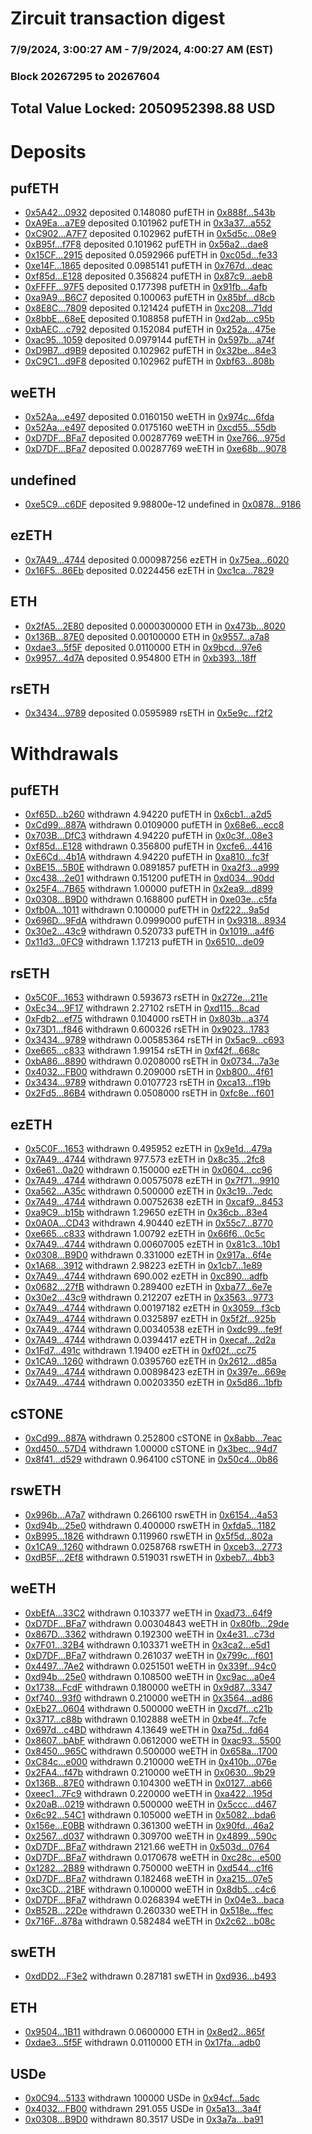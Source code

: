 # Zircuit transaction digest
### 7/9/2024, 3:00:27 AM - 7/9/2024, 4:00:27 AM (EST)
### Block 20267295 to 20267604

## Total Value Locked: 2050952398.88 USD

# Deposits
## pufETH
- [0x5A42...0932](https://etherscan.io/address/0x5A421Ee0b164B032Ef7F869F8B1a5ad0aED70932) deposited 0.148080 pufETH in [0x888f...543b](https://etherscan.io/tx/0x5A421Ee0b164B032Ef7F869F8B1a5ad0aED70932)
- [0xA9Ea...a7E9](https://etherscan.io/address/0xA9Ea07e1336f53612247FC907c84C634490ca7E9) deposited 0.101962 pufETH in [0x3a37...a552](https://etherscan.io/tx/0xA9Ea07e1336f53612247FC907c84C634490ca7E9)
- [0xC902...A7F7](https://etherscan.io/address/0xC902a35e7405dD2ed2Ea08D863121A2204f6A7F7) deposited 0.102962 pufETH in [0x5d5c...08e9](https://etherscan.io/tx/0xC902a35e7405dD2ed2Ea08D863121A2204f6A7F7)
- [0xB95f...f7F8](https://etherscan.io/address/0xB95fA81a35B0b99E32D0465781332e7Ff1bdf7F8) deposited 0.101962 pufETH in [0x56a2...dae8](https://etherscan.io/tx/0xB95fA81a35B0b99E32D0465781332e7Ff1bdf7F8)
- [0x15CF...2915](https://etherscan.io/address/0x15CF472A551309638a3F4B00AA74f20aAEc92915) deposited 0.0592966 pufETH in [0xc05d...fe33](https://etherscan.io/tx/0x15CF472A551309638a3F4B00AA74f20aAEc92915)
- [0xe14F...1865](https://etherscan.io/address/0xe14FF1136c38eA8E00A342bec66f9cF91f881865) deposited 0.0985141 pufETH in [0x767d...deac](https://etherscan.io/tx/0xe14FF1136c38eA8E00A342bec66f9cF91f881865)
- [0xf85d...E128](https://etherscan.io/address/0xf85d6bf9E79EEF08b45571330C42c6007835E128) deposited 0.356824 pufETH in [0x87c9...aeb8](https://etherscan.io/tx/0xf85d6bf9E79EEF08b45571330C42c6007835E128)
- [0xFFFF...97F5](https://etherscan.io/address/0xFFFF607A006A27f0d249733Bd39caa9c69d397F5) deposited 0.177398 pufETH in [0x91fb...4afb](https://etherscan.io/tx/0xFFFF607A006A27f0d249733Bd39caa9c69d397F5)
- [0xa9A9...B6C7](https://etherscan.io/address/0xa9A961a6FDa88B896ED40D81b81Fbc41D847B6C7) deposited 0.100063 pufETH in [0x85bf...d8cb](https://etherscan.io/tx/0xa9A961a6FDa88B896ED40D81b81Fbc41D847B6C7)
- [0x8E8C...7809](https://etherscan.io/address/0x8E8C3D31FDA50d6B93BefA98a666F7b0709B7809) deposited 0.121424 pufETH in [0xc208...71dd](https://etherscan.io/tx/0x8E8C3D31FDA50d6B93BefA98a666F7b0709B7809)
- [0x8bbE...68eE](https://etherscan.io/address/0x8bbE35B38B5bb9406F8037d3bad84198FEb268eE) deposited 0.108858 pufETH in [0xd2ab...c95b](https://etherscan.io/tx/0x8bbE35B38B5bb9406F8037d3bad84198FEb268eE)
- [0xbAEC...c792](https://etherscan.io/address/0xbAEC43eeDe161EBc18ffE09cfa1D9DB37068c792) deposited 0.152084 pufETH in [0x252a...475e](https://etherscan.io/tx/0xbAEC43eeDe161EBc18ffE09cfa1D9DB37068c792)
- [0xac95...1059](https://etherscan.io/address/0xac95719Fe429A4cC39914058fD83155b34Fe1059) deposited 0.0979144 pufETH in [0x597b...a74f](https://etherscan.io/tx/0xac95719Fe429A4cC39914058fD83155b34Fe1059)
- [0xD9B7...d9B9](https://etherscan.io/address/0xD9B7f9bb1C1b68524f56906cD4F6BaaB2e6Cd9B9) deposited 0.102962 pufETH in [0x32be...84e3](https://etherscan.io/tx/0xD9B7f9bb1C1b68524f56906cD4F6BaaB2e6Cd9B9)
- [0xC9C1...d9F8](https://etherscan.io/address/0xC9C1f841fF96Bb9EF28876B16f7BD0792Cc1d9F8) deposited 0.102962 pufETH in [0xbf63...808b](https://etherscan.io/tx/0xC9C1f841fF96Bb9EF28876B16f7BD0792Cc1d9F8)
## weETH
- [0x52Aa...e497](https://etherscan.io/address/0x52Aa899454998Be5b000Ad077a46Bbe360F4e497) deposited 0.0160150 weETH in [0x974c...6fda](https://etherscan.io/tx/0x52Aa899454998Be5b000Ad077a46Bbe360F4e497)
- [0x52Aa...e497](https://etherscan.io/address/0x52Aa899454998Be5b000Ad077a46Bbe360F4e497) deposited 0.0175160 weETH in [0xcd55...55db](https://etherscan.io/tx/0x52Aa899454998Be5b000Ad077a46Bbe360F4e497)
- [0xD7DF...BFa7](https://etherscan.io/address/0xD7DF7E085214743530afF339aFC420c7c720BFa7) deposited 0.00287769 weETH in [0xe766...975d](https://etherscan.io/tx/0xD7DF7E085214743530afF339aFC420c7c720BFa7)
- [0xD7DF...BFa7](https://etherscan.io/address/0xD7DF7E085214743530afF339aFC420c7c720BFa7) deposited 0.00287769 weETH in [0xe68b...9078](https://etherscan.io/tx/0xD7DF7E085214743530afF339aFC420c7c720BFa7)
## undefined
- [0xe5C9...c6DF](https://etherscan.io/address/0xe5C9d04A861a9c3c08879a990d51D81EBCdbc6DF) deposited 9.98800e-12 undefined in [0x0878...9186](https://etherscan.io/tx/0xe5C9d04A861a9c3c08879a990d51D81EBCdbc6DF)
## ezETH
- [0x7A49...4744](https://etherscan.io/address/0x7A493Be5c2ce014cD049Bf178a1ac0Db1B434744) deposited 0.000987256 ezETH in [0x75ea...6020](https://etherscan.io/tx/0x7A493Be5c2ce014cD049Bf178a1ac0Db1B434744)
- [0x16F5...86Eb](https://etherscan.io/address/0x16F5daDDD1D175f64B872aCaAba0fdAE4D1c86Eb) deposited 0.0224456 ezETH in [0xc1ca...7829](https://etherscan.io/tx/0x16F5daDDD1D175f64B872aCaAba0fdAE4D1c86Eb)
## ETH
- [0x2fA5...2E80](https://etherscan.io/address/0x2fA5e2eEf4643E075de31336aE5A64507ACb2E80) deposited 0.0000300000 ETH in [0x473b...8020](https://etherscan.io/tx/0x2fA5e2eEf4643E075de31336aE5A64507ACb2E80)
- [0x136B...87E0](https://etherscan.io/address/0x136Bec9Dd16Ce9a1b3954808132fb227D02d87E0) deposited 0.00100000 ETH in [0x9557...a7a8](https://etherscan.io/tx/0x136Bec9Dd16Ce9a1b3954808132fb227D02d87E0)
- [0xdae3...5f5F](https://etherscan.io/address/0xdae301EAf36dC4D9df88b397B5b12a2aC7545f5F) deposited 0.0110000 ETH in [0x9bcd...97e6](https://etherscan.io/tx/0xdae301EAf36dC4D9df88b397B5b12a2aC7545f5F)
- [0x9957...4d7A](https://etherscan.io/address/0x995729e1F84b233D07D8FD660384E69aE6F24d7A) deposited 0.954800 ETH in [0xb393...18ff](https://etherscan.io/tx/0x995729e1F84b233D07D8FD660384E69aE6F24d7A)
## rsETH
- [0x3434...9789](https://etherscan.io/address/0x34349c5569e7B846c3558961552D2202760A9789) deposited 0.0595989 rsETH in [0x5e9c...f2f2](https://etherscan.io/tx/0x34349c5569e7B846c3558961552D2202760A9789)
# Withdrawals
## pufETH
- [0xf65D...b260](https://etherscan.io/address/0xf65D58Be5E538172C1d729c4Fd9e704eFb7Eb260) withdrawn 4.94220 pufETH in [0x6cb1...a2d5](https://etherscan.io/tx/0xf65D58Be5E538172C1d729c4Fd9e704eFb7Eb260)
- [0xCd99...887A](https://etherscan.io/address/0xCd99565E49176c1C7ab802044Bd8Fc2a2890887A) withdrawn 0.0109000 pufETH in [0x68e6...ecc8](https://etherscan.io/tx/0xCd99565E49176c1C7ab802044Bd8Fc2a2890887A)
- [0x703B...DfC3](https://etherscan.io/address/0x703Bc6D949f0A8B70F5dAa1194291A2d3329DfC3) withdrawn 4.94220 pufETH in [0x0c3f...08e3](https://etherscan.io/tx/0x703Bc6D949f0A8B70F5dAa1194291A2d3329DfC3)
- [0xf85d...E128](https://etherscan.io/address/0xf85d6bf9E79EEF08b45571330C42c6007835E128) withdrawn 0.356800 pufETH in [0xcfe6...4416](https://etherscan.io/tx/0xf85d6bf9E79EEF08b45571330C42c6007835E128)
- [0xE6Cd...4b1A](https://etherscan.io/address/0xE6CdB94F54439add3747Ac36E87b3289fd514b1A) withdrawn 4.94220 pufETH in [0xa810...fc3f](https://etherscan.io/tx/0xE6CdB94F54439add3747Ac36E87b3289fd514b1A)
- [0xBE15...5B0E](https://etherscan.io/address/0xBE1557632986845109c9e97F9245226f27385B0E) withdrawn 0.0891857 pufETH in [0xa2f3...a999](https://etherscan.io/tx/0xBE1557632986845109c9e97F9245226f27385B0E)
- [0xc438...2e01](https://etherscan.io/address/0xc438e46111475911669ab155a83CfcA9408a2e01) withdrawn 0.151200 pufETH in [0xd034...90dd](https://etherscan.io/tx/0xc438e46111475911669ab155a83CfcA9408a2e01)
- [0x25F4...7B65](https://etherscan.io/address/0x25F4f1361B3a60ddaa0cc525917a7A23665E7B65) withdrawn 1.00000 pufETH in [0x2ea9...d899](https://etherscan.io/tx/0x25F4f1361B3a60ddaa0cc525917a7A23665E7B65)
- [0x0308...B9D0](https://etherscan.io/address/0x0308794CBD50174be3401e08E352960b2E39B9D0) withdrawn 0.168800 pufETH in [0xe03e...c5fa](https://etherscan.io/tx/0x0308794CBD50174be3401e08E352960b2E39B9D0)
- [0xfb0A...1011](https://etherscan.io/address/0xfb0Ac2412169bf1F2B9267a9d17F7B86Da641011) withdrawn 0.100000 pufETH in [0xf222...9a5d](https://etherscan.io/tx/0xfb0Ac2412169bf1F2B9267a9d17F7B86Da641011)
- [0x696D...9FdA](https://etherscan.io/address/0x696DF4A98ADf2E067D6c3EbcFC1068B557F69FdA) withdrawn 0.0999000 pufETH in [0x9318...8934](https://etherscan.io/tx/0x696DF4A98ADf2E067D6c3EbcFC1068B557F69FdA)
- [0x30e2...43c9](https://etherscan.io/address/0x30e25eaA01f60ACF52470ccfc57cAD3e245b43c9) withdrawn 0.520733 pufETH in [0x1019...a4f6](https://etherscan.io/tx/0x30e25eaA01f60ACF52470ccfc57cAD3e245b43c9)
- [0x11d3...0FC9](https://etherscan.io/address/0x11d39F96Cb0A62ac3e605d78a47F021Ff0FC0FC9) withdrawn 1.17213 pufETH in [0x6510...de09](https://etherscan.io/tx/0x11d39F96Cb0A62ac3e605d78a47F021Ff0FC0FC9)
## rsETH
- [0x5C0F...1653](https://etherscan.io/address/0x5C0F8d9A1c9A03088abEc9d44522Fa1604dD1653) withdrawn 0.593673 rsETH in [0x272e...211e](https://etherscan.io/tx/0x5C0F8d9A1c9A03088abEc9d44522Fa1604dD1653)
- [0xEc34...9F17](https://etherscan.io/address/0xEc3438d2F32303e059E9150fEbD6368239249F17) withdrawn 2.27102 rsETH in [0xd115...8cad](https://etherscan.io/tx/0xEc3438d2F32303e059E9150fEbD6368239249F17)
- [0xFdb2...ef75](https://etherscan.io/address/0xFdb2Ce1Ba4e58d84F86d4807cdc466da372Bef75) withdrawn 0.104000 rsETH in [0x803b...a374](https://etherscan.io/tx/0xFdb2Ce1Ba4e58d84F86d4807cdc466da372Bef75)
- [0x73D1...f846](https://etherscan.io/address/0x73D1E13DD076e1c3292aB503ffBf56F3c72Bf846) withdrawn 0.600326 rsETH in [0x9023...1783](https://etherscan.io/tx/0x73D1E13DD076e1c3292aB503ffBf56F3c72Bf846)
- [0x3434...9789](https://etherscan.io/address/0x34349c5569e7B846c3558961552D2202760A9789) withdrawn 0.00585364 rsETH in [0x5ac9...c693](https://etherscan.io/tx/0x34349c5569e7B846c3558961552D2202760A9789)
- [0xe665...c833](https://etherscan.io/address/0xe66580fC892A4644f0CA69aC648861D1F2e9c833) withdrawn 1.99154 rsETH in [0xf42f...668c](https://etherscan.io/tx/0xe66580fC892A4644f0CA69aC648861D1F2e9c833)
- [0xbA86...8890](https://etherscan.io/address/0xbA86E23E64828781A43b71647cC2D2a32BfE8890) withdrawn 0.0208000 rsETH in [0x0734...7a3e](https://etherscan.io/tx/0xbA86E23E64828781A43b71647cC2D2a32BfE8890)
- [0x4032...FB00](https://etherscan.io/address/0x4032aB8d5ccEd1444240c7b973F36d712981FB00) withdrawn 0.209000 rsETH in [0xb800...4f61](https://etherscan.io/tx/0x4032aB8d5ccEd1444240c7b973F36d712981FB00)
- [0x3434...9789](https://etherscan.io/address/0x34349c5569e7B846c3558961552D2202760A9789) withdrawn 0.0107723 rsETH in [0xca13...f19b](https://etherscan.io/tx/0x34349c5569e7B846c3558961552D2202760A9789)
- [0x2Fd5...86B4](https://etherscan.io/address/0x2Fd55370391e5E099AA300a587d93C35dd8986B4) withdrawn 0.0508000 rsETH in [0xfc8e...f601](https://etherscan.io/tx/0x2Fd55370391e5E099AA300a587d93C35dd8986B4)
## ezETH
- [0x5C0F...1653](https://etherscan.io/address/0x5C0F8d9A1c9A03088abEc9d44522Fa1604dD1653) withdrawn 0.495952 ezETH in [0x9e1d...479a](https://etherscan.io/tx/0x5C0F8d9A1c9A03088abEc9d44522Fa1604dD1653)
- [0x7A49...4744](https://etherscan.io/address/0x7A493Be5c2ce014cD049Bf178a1ac0Db1B434744) withdrawn 977.573 ezETH in [0x8c35...2fc8](https://etherscan.io/tx/0x7A493Be5c2ce014cD049Bf178a1ac0Db1B434744)
- [0x6e61...0a20](https://etherscan.io/address/0x6e619076241474Fed5DcAD44504ff00dc6Cb0a20) withdrawn 0.150000 ezETH in [0x0604...cc96](https://etherscan.io/tx/0x6e619076241474Fed5DcAD44504ff00dc6Cb0a20)
- [0x7A49...4744](https://etherscan.io/address/0x7A493Be5c2ce014cD049Bf178a1ac0Db1B434744) withdrawn 0.00575078 ezETH in [0x7f71...9910](https://etherscan.io/tx/0x7A493Be5c2ce014cD049Bf178a1ac0Db1B434744)
- [0xa562...A35c](https://etherscan.io/address/0xa562326b8fA8a4A0De6bdb3b410a860BB492A35c) withdrawn 0.500000 ezETH in [0x3c19...7edc](https://etherscan.io/tx/0xa562326b8fA8a4A0De6bdb3b410a860BB492A35c)
- [0x7A49...4744](https://etherscan.io/address/0x7A493Be5c2ce014cD049Bf178a1ac0Db1B434744) withdrawn 0.00752638 ezETH in [0xcaf9...8453](https://etherscan.io/tx/0x7A493Be5c2ce014cD049Bf178a1ac0Db1B434744)
- [0xa9C9...b15b](https://etherscan.io/address/0xa9C9470d576049A09d8E9A90A09fd623EF4bb15b) withdrawn 1.29650 ezETH in [0x36cb...83e4](https://etherscan.io/tx/0xa9C9470d576049A09d8E9A90A09fd623EF4bb15b)
- [0x0A0A...CD43](https://etherscan.io/address/0x0A0AE914771Ec0a5851049864cCC27B1bAa8CD43) withdrawn 4.90440 ezETH in [0x55c7...8770](https://etherscan.io/tx/0x0A0AE914771Ec0a5851049864cCC27B1bAa8CD43)
- [0xe665...c833](https://etherscan.io/address/0xe66580fC892A4644f0CA69aC648861D1F2e9c833) withdrawn 1.00792 ezETH in [0x66f6...0c5c](https://etherscan.io/tx/0xe66580fC892A4644f0CA69aC648861D1F2e9c833)
- [0x7A49...4744](https://etherscan.io/address/0x7A493Be5c2ce014cD049Bf178a1ac0Db1B434744) withdrawn 0.00607005 ezETH in [0x81c3...10b1](https://etherscan.io/tx/0x7A493Be5c2ce014cD049Bf178a1ac0Db1B434744)
- [0x0308...B9D0](https://etherscan.io/address/0x0308794CBD50174be3401e08E352960b2E39B9D0) withdrawn 0.331000 ezETH in [0x917a...6f4e](https://etherscan.io/tx/0x0308794CBD50174be3401e08E352960b2E39B9D0)
- [0x1A68...3912](https://etherscan.io/address/0x1A68c00C9dAd98F4AA9d7f448eE404F9BEaa3912) withdrawn 2.98223 ezETH in [0x1cb7...1e89](https://etherscan.io/tx/0x1A68c00C9dAd98F4AA9d7f448eE404F9BEaa3912)
- [0x7A49...4744](https://etherscan.io/address/0x7A493Be5c2ce014cD049Bf178a1ac0Db1B434744) withdrawn 690.002 ezETH in [0xc890...adfb](https://etherscan.io/tx/0x7A493Be5c2ce014cD049Bf178a1ac0Db1B434744)
- [0x0682...27fB](https://etherscan.io/address/0x0682285b7A990292DD5E6922bA5ecFEB0E0827fB) withdrawn 0.289400 ezETH in [0xba77...6e7e](https://etherscan.io/tx/0x0682285b7A990292DD5E6922bA5ecFEB0E0827fB)
- [0x30e2...43c9](https://etherscan.io/address/0x30e25eaA01f60ACF52470ccfc57cAD3e245b43c9) withdrawn 0.212207 ezETH in [0x3563...9773](https://etherscan.io/tx/0x30e25eaA01f60ACF52470ccfc57cAD3e245b43c9)
- [0x7A49...4744](https://etherscan.io/address/0x7A493Be5c2ce014cD049Bf178a1ac0Db1B434744) withdrawn 0.00197182 ezETH in [0x3059...f3cb](https://etherscan.io/tx/0x7A493Be5c2ce014cD049Bf178a1ac0Db1B434744)
- [0x7A49...4744](https://etherscan.io/address/0x7A493Be5c2ce014cD049Bf178a1ac0Db1B434744) withdrawn 0.0325897 ezETH in [0x5f2f...925b](https://etherscan.io/tx/0x7A493Be5c2ce014cD049Bf178a1ac0Db1B434744)
- [0x7A49...4744](https://etherscan.io/address/0x7A493Be5c2ce014cD049Bf178a1ac0Db1B434744) withdrawn 0.00340538 ezETH in [0xdc99...fe9f](https://etherscan.io/tx/0x7A493Be5c2ce014cD049Bf178a1ac0Db1B434744)
- [0x7A49...4744](https://etherscan.io/address/0x7A493Be5c2ce014cD049Bf178a1ac0Db1B434744) withdrawn 0.0394417 ezETH in [0xecaf...2d2a](https://etherscan.io/tx/0x7A493Be5c2ce014cD049Bf178a1ac0Db1B434744)
- [0x1Fd7...491c](https://etherscan.io/address/0x1Fd740219b16D1c5BF959eBd1B15AF3FBaD6491c) withdrawn 1.19400 ezETH in [0xf02f...cc75](https://etherscan.io/tx/0x1Fd740219b16D1c5BF959eBd1B15AF3FBaD6491c)
- [0x1CA9...1260](https://etherscan.io/address/0x1CA9230516156e082466B170eEbCE21CdfFF1260) withdrawn 0.0395760 ezETH in [0x2612...d85a](https://etherscan.io/tx/0x1CA9230516156e082466B170eEbCE21CdfFF1260)
- [0x7A49...4744](https://etherscan.io/address/0x7A493Be5c2ce014cD049Bf178a1ac0Db1B434744) withdrawn 0.00898423 ezETH in [0x397e...669e](https://etherscan.io/tx/0x7A493Be5c2ce014cD049Bf178a1ac0Db1B434744)
- [0x7A49...4744](https://etherscan.io/address/0x7A493Be5c2ce014cD049Bf178a1ac0Db1B434744) withdrawn 0.00203350 ezETH in [0x5d86...1bfb](https://etherscan.io/tx/0x7A493Be5c2ce014cD049Bf178a1ac0Db1B434744)
## cSTONE
- [0xCd99...887A](https://etherscan.io/address/0xCd99565E49176c1C7ab802044Bd8Fc2a2890887A) withdrawn 0.252800 cSTONE in [0x8abb...7eac](https://etherscan.io/tx/0xCd99565E49176c1C7ab802044Bd8Fc2a2890887A)
- [0xd450...57D4](https://etherscan.io/address/0xd450428E5544e619b73b07DefBcf3AF8dbB257D4) withdrawn 1.00000 cSTONE in [0x3bec...94d7](https://etherscan.io/tx/0xd450428E5544e619b73b07DefBcf3AF8dbB257D4)
- [0x8f41...d529](https://etherscan.io/address/0x8f413af5759Ac416520afBD1BD365D621336d529) withdrawn 0.964100 cSTONE in [0x50c4...0b86](https://etherscan.io/tx/0x8f413af5759Ac416520afBD1BD365D621336d529)
## rswETH
- [0x996b...A7a7](https://etherscan.io/address/0x996bC4852F744A555BA93342a860c4051238A7a7) withdrawn 0.266100 rswETH in [0x6154...4a53](https://etherscan.io/tx/0x996bC4852F744A555BA93342a860c4051238A7a7)
- [0xd94b...25e0](https://etherscan.io/address/0xd94bA27FEfAa5D995Edd80962253e02Eeec325e0) withdrawn 0.400000 rswETH in [0xfda5...1182](https://etherscan.io/tx/0xd94bA27FEfAa5D995Edd80962253e02Eeec325e0)
- [0xB995...1826](https://etherscan.io/address/0xB995987D4F60Cc470197527E550088F164e11826) withdrawn 0.119960 rswETH in [0x5f5d...802a](https://etherscan.io/tx/0xB995987D4F60Cc470197527E550088F164e11826)
- [0x1CA9...1260](https://etherscan.io/address/0x1CA9230516156e082466B170eEbCE21CdfFF1260) withdrawn 0.0258768 rswETH in [0xceb3...2773](https://etherscan.io/tx/0x1CA9230516156e082466B170eEbCE21CdfFF1260)
- [0xdB5F...2Ef8](https://etherscan.io/address/0xdB5FDE6499f4749bA02B80Baf11Ccfb830932Ef8) withdrawn 0.519031 rswETH in [0xbeb7...4bb3](https://etherscan.io/tx/0xdB5FDE6499f4749bA02B80Baf11Ccfb830932Ef8)
## weETH
- [0xbEfA...33C2](https://etherscan.io/address/0xbEfA2A2F6ab95f93f6206a303e9e4aC39e1C33C2) withdrawn 0.103377 weETH in [0xad73...64f9](https://etherscan.io/tx/0xbEfA2A2F6ab95f93f6206a303e9e4aC39e1C33C2)
- [0xD7DF...BFa7](https://etherscan.io/address/0xD7DF7E085214743530afF339aFC420c7c720BFa7) withdrawn 0.00304843 weETH in [0x80fb...29de](https://etherscan.io/tx/0xD7DF7E085214743530afF339aFC420c7c720BFa7)
- [0x867D...3362](https://etherscan.io/address/0x867D6e9A155a7997AB6b8f7283526428b8053362) withdrawn 0.192300 weETH in [0x4e31...c73d](https://etherscan.io/tx/0x867D6e9A155a7997AB6b8f7283526428b8053362)
- [0x7F01...32B4](https://etherscan.io/address/0x7F018a24028163Bc277E1252C16e2b5cDF5332B4) withdrawn 0.103371 weETH in [0x3ca2...e5d1](https://etherscan.io/tx/0x7F018a24028163Bc277E1252C16e2b5cDF5332B4)
- [0xD7DF...BFa7](https://etherscan.io/address/0xD7DF7E085214743530afF339aFC420c7c720BFa7) withdrawn 0.261037 weETH in [0x799c...f601](https://etherscan.io/tx/0xD7DF7E085214743530afF339aFC420c7c720BFa7)
- [0x4497...7Ae2](https://etherscan.io/address/0x44977E118F425B17aEA676e5ca94837f3eD77Ae2) withdrawn 0.0251501 weETH in [0x339f...94c0](https://etherscan.io/tx/0x44977E118F425B17aEA676e5ca94837f3eD77Ae2)
- [0xd94b...25e0](https://etherscan.io/address/0xd94bA27FEfAa5D995Edd80962253e02Eeec325e0) withdrawn 0.108500 weETH in [0xc9ac...a0e4](https://etherscan.io/tx/0xd94bA27FEfAa5D995Edd80962253e02Eeec325e0)
- [0x1738...FcdF](https://etherscan.io/address/0x173863Cf3BEfe457cf248857b673402beb82FcdF) withdrawn 0.180000 weETH in [0x9d87...3347](https://etherscan.io/tx/0x173863Cf3BEfe457cf248857b673402beb82FcdF)
- [0xf740...93f0](https://etherscan.io/address/0xf7401f57a705b71A9463d8b5a2a59eA0161c93f0) withdrawn 0.210000 weETH in [0x3564...ad86](https://etherscan.io/tx/0xf7401f57a705b71A9463d8b5a2a59eA0161c93f0)
- [0xEb27...0604](https://etherscan.io/address/0xEb27f4A377f6d133aC6EBa7eeb4C45702DAc0604) withdrawn 0.500000 weETH in [0xcd7f...c21b](https://etherscan.io/tx/0xEb27f4A377f6d133aC6EBa7eeb4C45702DAc0604)
- [0x3717...c88b](https://etherscan.io/address/0x3717C03A6E3e5d2F36f79EF85F5218203Be7c88b) withdrawn 0.102888 weETH in [0xbe4f...7cfe](https://etherscan.io/tx/0x3717C03A6E3e5d2F36f79EF85F5218203Be7c88b)
- [0x697d...c4BD](https://etherscan.io/address/0x697d2c2E8913851a43bcb485d5955F73bB5Ac4BD) withdrawn 4.13649 weETH in [0xa75d...fd64](https://etherscan.io/tx/0x697d2c2E8913851a43bcb485d5955F73bB5Ac4BD)
- [0x8607...bAbF](https://etherscan.io/address/0x86070222395d2035eC39d55Aaf2D93170b12bAbF) withdrawn 0.0612000 weETH in [0xac93...5500](https://etherscan.io/tx/0x86070222395d2035eC39d55Aaf2D93170b12bAbF)
- [0x8450...965C](https://etherscan.io/address/0x8450A7852495DaFe063C3E436d0750698777965C) withdrawn 0.500000 weETH in [0x658a...1700](https://etherscan.io/tx/0x8450A7852495DaFe063C3E436d0750698777965C)
- [0xC84c...e000](https://etherscan.io/address/0xC84cC9eFC1F38817Ed9efE520b8ED5F37aEae000) withdrawn 0.210000 weETH in [0x410b...076e](https://etherscan.io/tx/0xC84cC9eFC1F38817Ed9efE520b8ED5F37aEae000)
- [0x2FA4...f47b](https://etherscan.io/address/0x2FA4e80b8D39F29F5eA746bad3c1840Fb56cf47b) withdrawn 0.210000 weETH in [0x0630...9b29](https://etherscan.io/tx/0x2FA4e80b8D39F29F5eA746bad3c1840Fb56cf47b)
- [0x136B...87E0](https://etherscan.io/address/0x136Bec9Dd16Ce9a1b3954808132fb227D02d87E0) withdrawn 0.104300 weETH in [0x0127...ab66](https://etherscan.io/tx/0x136Bec9Dd16Ce9a1b3954808132fb227D02d87E0)
- [0xeec1...7Fc9](https://etherscan.io/address/0xeec193a23755897ffbb4aEEF52b84d567d207Fc9) withdrawn 0.220000 weETH in [0xa422...195d](https://etherscan.io/tx/0xeec193a23755897ffbb4aEEF52b84d567d207Fc9)
- [0x20aB...0219](https://etherscan.io/address/0x20aB977A6DC0d4807802791f864cEF77087B0219) withdrawn 0.500000 weETH in [0x5ccc...d467](https://etherscan.io/tx/0x20aB977A6DC0d4807802791f864cEF77087B0219)
- [0x6c92...54C1](https://etherscan.io/address/0x6c92A5DC13231816c6b76Dcbfd0d42f5C13A54C1) withdrawn 0.105000 weETH in [0x5082...bda6](https://etherscan.io/tx/0x6c92A5DC13231816c6b76Dcbfd0d42f5C13A54C1)
- [0x156e...E0BB](https://etherscan.io/address/0x156e5aB67973a9160a95FA28a741d6cb1D90E0BB) withdrawn 0.361300 weETH in [0x90fd...46a2](https://etherscan.io/tx/0x156e5aB67973a9160a95FA28a741d6cb1D90E0BB)
- [0x2567...d037](https://etherscan.io/address/0x2567EF517CEA81700dec3C0f1372EA5aDffAd037) withdrawn 0.309700 weETH in [0x4899...590c](https://etherscan.io/tx/0x2567EF517CEA81700dec3C0f1372EA5aDffAd037)
- [0xD7DF...BFa7](https://etherscan.io/address/0xD7DF7E085214743530afF339aFC420c7c720BFa7) withdrawn 2121.66 weETH in [0x503d...0764](https://etherscan.io/tx/0xD7DF7E085214743530afF339aFC420c7c720BFa7)
- [0xD7DF...BFa7](https://etherscan.io/address/0xD7DF7E085214743530afF339aFC420c7c720BFa7) withdrawn 0.0170678 weETH in [0xc28c...e500](https://etherscan.io/tx/0xD7DF7E085214743530afF339aFC420c7c720BFa7)
- [0x1282...2B89](https://etherscan.io/address/0x128247aC93cdc120CD2127cF3de9b05a2dF92B89) withdrawn 0.750000 weETH in [0xd544...c1f6](https://etherscan.io/tx/0x128247aC93cdc120CD2127cF3de9b05a2dF92B89)
- [0xD7DF...BFa7](https://etherscan.io/address/0xD7DF7E085214743530afF339aFC420c7c720BFa7) withdrawn 0.182468 weETH in [0xa215...07e5](https://etherscan.io/tx/0xD7DF7E085214743530afF339aFC420c7c720BFa7)
- [0xc3CD...21BF](https://etherscan.io/address/0xc3CDBF828d5B3Bd7b87F09878B6A08B1575F21BF) withdrawn 0.100000 weETH in [0x8db5...c4c6](https://etherscan.io/tx/0xc3CDBF828d5B3Bd7b87F09878B6A08B1575F21BF)
- [0xD7DF...BFa7](https://etherscan.io/address/0xD7DF7E085214743530afF339aFC420c7c720BFa7) withdrawn 0.0268394 weETH in [0x04e3...baca](https://etherscan.io/tx/0xD7DF7E085214743530afF339aFC420c7c720BFa7)
- [0xB52B...22De](https://etherscan.io/address/0xB52B605c969A1Da35bD617f3c324F8451B8e22De) withdrawn 0.260330 weETH in [0x518e...ffec](https://etherscan.io/tx/0xB52B605c969A1Da35bD617f3c324F8451B8e22De)
- [0x716F...878a](https://etherscan.io/address/0x716Fe7ceeD2F89e4bE5Dd03DDA1E092fD1EA878a) withdrawn 0.582484 weETH in [0x2c62...b08c](https://etherscan.io/tx/0x716Fe7ceeD2F89e4bE5Dd03DDA1E092fD1EA878a)
## swETH
- [0xdDD2...F3e2](https://etherscan.io/address/0xdDD202C8487666AA55466411e59cEFdf19D1F3e2) withdrawn 0.287181 swETH in [0xd936...b493](https://etherscan.io/tx/0xdDD202C8487666AA55466411e59cEFdf19D1F3e2)
## ETH
- [0x9504...1B11](https://etherscan.io/address/0x95045076fC93A14a4E9B576599479cb4f58A1B11) withdrawn 0.0600000 ETH in [0x8ed2...865f](https://etherscan.io/tx/0x95045076fC93A14a4E9B576599479cb4f58A1B11)
- [0xdae3...5f5F](https://etherscan.io/address/0xdae301EAf36dC4D9df88b397B5b12a2aC7545f5F) withdrawn 0.0110000 ETH in [0x17fa...adb0](https://etherscan.io/tx/0xdae301EAf36dC4D9df88b397B5b12a2aC7545f5F)
## USDe
- [0x0C94...5133](https://etherscan.io/address/0x0C944eF7ba8f75DA6ae4499C5D1754FBc8bd5133) withdrawn 100000 USDe in [0x94cf...5adc](https://etherscan.io/tx/0x0C944eF7ba8f75DA6ae4499C5D1754FBc8bd5133)
- [0x4032...FB00](https://etherscan.io/address/0x4032aB8d5ccEd1444240c7b973F36d712981FB00) withdrawn 291.055 USDe in [0x5a13...3a4f](https://etherscan.io/tx/0x4032aB8d5ccEd1444240c7b973F36d712981FB00)
- [0x0308...B9D0](https://etherscan.io/address/0x0308794CBD50174be3401e08E352960b2E39B9D0) withdrawn 80.3517 USDe in [0x3a7a...ba91](https://etherscan.io/tx/0x0308794CBD50174be3401e08E352960b2E39B9D0)

